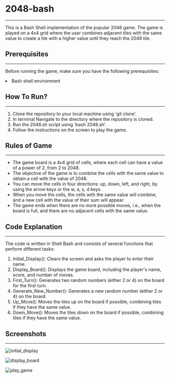 <h1>2048-bash</h1>
<hr>
<p>This is a Bash Shell implementation of the popular 2048 game. The game is played on a 4x4 grid where the user combines adjacent tiles with the same value to create a tile with a higher value until they reach the 2048 tile.</p>


<h2>Prerequisites</h2>
<hr>
<p>Before running the game, make sure you have the following prerequisites:</p>
<li>Bash shell environment</li>


<h2>How To Run?</h2>
<hr>
<ol>
<li>Clone the repository to your local machine using 'git clone'.</li>
<li>In terminal Navigate to the directory where the repository is cloned.</li>
<li>Run the 2048.sh script using 'bash 2048.sh'.</li>
<li>Follow the instructions on the screen to play the game.</li>
</ol>


<h2>Rules of Game</h2>
<hr>
<ul>
<li>The game board is a 4x4 grid of cells, where each cell can have a value of a power of 2, from 2 to 2048.</li>
<li>The objective of the game is to combine the cells with the same value to obtain a cell with the value of 2048.</li>
<li>You can move the cells in four directions: up, down, left, and right, by using the arrow keys or the w, a, s, d keys.</li>
<li>When you move the cells, the cells with the same value will combine, and a new cell with the value of their sum will appear.</li>
<li>The game ends when there are no more possible moves, i.e., when the board is full, and there are no adjacent cells with the same value.</li>
</ul>


<h2>Code Explanation</h2>
<hr>
<p>The code is written in Shell Bash and consists of several functions that perform different tasks:</p>
<ol>
<li>Initial_Display(): Clears the screen and asks the player to enter their name.</li>
<li>Display_Board(): Displays the game board, including the player's name, score, and number of moves.</li>
<li>First_Turn(): Generates two random numbers (either 2 or 4) on the board for the first turn.</li>
<li>Generate_New_Number(): Generates a new random number (either 2 or 4) on the board.</li>
<li>Up_Move(): Moves the tiles up on the board if possible, combining tiles if they have the same value.</li>
<li>Down_Move(): Moves the tiles down on the board if possible, combining tiles if they have the same value.</li>
</ol>


<h2>Screenshots</h2>
<hr>

![initial_display](https://user-images.githubusercontent.com/96474143/229311502-5e5862a2-1085-465e-a636-f51b83445636.png)

![display_board](https://user-images.githubusercontent.com/96474143/229311510-fb445b71-09bd-4407-8d53-1e0d6ad67fd5.png)

![play_game](https://user-images.githubusercontent.com/96474143/229311516-403bc275-c642-4321-9445-ee9d73dca9c2.png)
